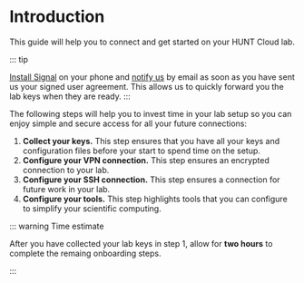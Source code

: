 # Introduction

This guide will help you to connect and get started on your HUNT Cloud lab. 

::: tip

[Install Signal](/getting-started/how-to-connect/#setup-signal) on your phone and [notify us](/contact) by email as soon as you have sent us your signed user agreement. This allows us to quickly forward you the lab keys when they are ready.
:::

The following steps will help you to invest time in your lab setup so you can enjoy simple and secure access for all your future connections: 

1. **Collect your keys.** This step ensures that you have all your keys and configuration files before your start to spend time on the setup.
2. **Configure your VPN connection.** This step ensures an encrypted connection to your lab.
3. **Configure your SSH connection.** This step ensures a connection for future work in your lab.
4. **Configure your tools.** This step highlights tools that you can configure to simplify your scientific computing. 

::: warning Time estimate

After you have collected your lab keys in step 1, allow for **two hours** to complete the remaing onboarding steps.

:::

